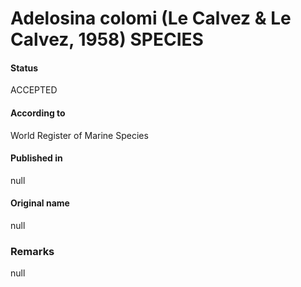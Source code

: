 Adelosina colomi (Le Calvez & Le Calvez, 1958) SPECIES
=======

#### Status
ACCEPTED

#### According to
World Register of Marine Species

#### Published in
null

#### Original name
null

### Remarks
null